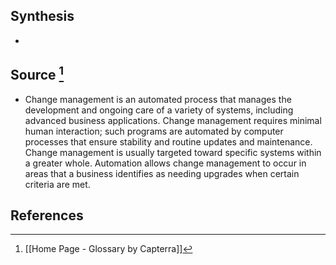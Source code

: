 ## Synthesis
- 
## Source [^1]
- Change management is an automated process that manages the development and ongoing care of a variety of systems, including advanced business applications. Change management requires minimal human interaction; such programs are automated by computer processes that ensure stability and routine updates and maintenance. Change management is usually targeted toward specific systems within a greater whole. Automation allows change management to occur in areas that a business identifies as needing upgrades when certain criteria are met.
## References

[^1]: [[Home Page - Glossary by Capterra]]